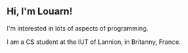 ## Hi, I'm Louarn!

I'm interested in lots of aspects of programming.

I am a CS student at the IUT of Lannion, in Britanny, France.

<!---
L0UARN/L0UARN is a ✨ special ✨ repository because its `README.md` (this file) appears on your GitHub profile.
You can click the Preview link to take a look at your changes.
--->
